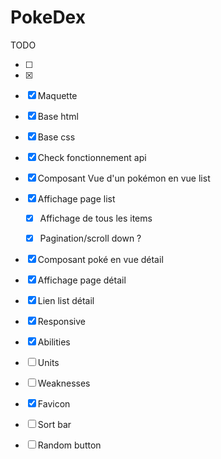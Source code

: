 # PokeDex

TODO 

- [ ]
- [x]

- [x] Maquette 
- [x] Base html
- [x] Base css
- [x] Check fonctionnement api


- [x] Composant Vue d'un pokémon en vue list
- [x] Affichage page list
  - [x] Affichage de tous les items
  - [x] Pagination/scroll down ?  


- [x] Composant poké en vue détail 
- [x] Affichage page détail 


- [x] Lien list détail 

- [x] Responsive


- [x] Abilities
- [ ] Units
- [ ] Weaknesses
- [x] Favicon
- [ ] Sort bar
- [ ] Random button